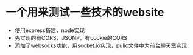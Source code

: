 一个用来测试一些技术的website
=========
* 使用express搭建，node实现
* 先实现的有CORS，JSONP，有cookie的CORS
* 添加了websocks功能，用socket.io实现，pulic文件中为前台聊天室实现